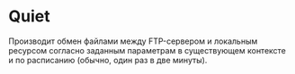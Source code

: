# Quiet

Производит обмен файлами между FTP-сервером и локальным ресурсом согласно заданным параметрам в существующем контексте и по расписанию (обычно, один раз в две минуты). 
